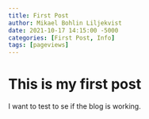 ```yaml
---
title: First Post
author: Mikael Bohlin Liljekvist
date: 2021-10-17 14:15:00 -5000
categories: [First Post, Info]
tags: [pageviews]
---
```



# This is my first post
I want to test to se if the blog is working. 